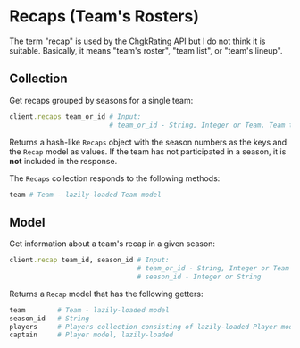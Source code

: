 # Recaps (Team's Rosters)

The term "recap" is used by the ChgkRating API but I do not think it is suitable. Basically, it means "team's roster", "team list", or "team's lineup".

## Collection

Get recaps grouped by seasons for a single team:

```ruby
client.recaps team_or_id # Input:
                         # team_or_id - String, Integer or Team. Team to load recaps for.
```

Returns a hash-like `Recaps` object with the season numbers as the keys and the `Recap` model as values.
If the team has not participated in a season, it is **not** included in the response.

The `Recaps` collection responds to the following methods:

```ruby
team # Team - lazily-loaded Team model
```

## Model

Get information about a team's recap in a given season:

```ruby
client.recap team_id, season_id # Input:
                                # team_or_id - String, Integer or Team
                                # season_id - Integer or String
```

Returns a `Recap` model that has the following getters:

```ruby
team        # Team - lazily-loaded model
season_id   # String
players     # Players collection consisting of lazily-loaded Player models
captain     # Player model, lazily-loaded
```